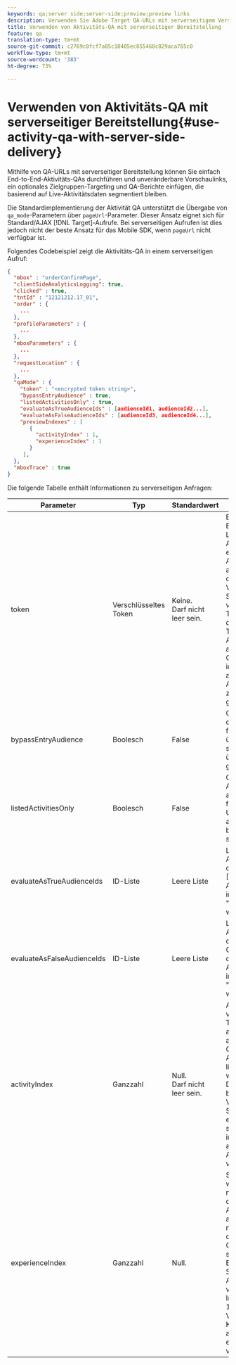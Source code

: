 ```yaml
---
keywords: qa;server side;server-side;preview;preview links
description: Verwenden Sie Adobe Target QA-URLs mit serverseitigem Versand, um eine durchgängige Qualitätssicherung mit Vorschauen-Links durchzuführen, die sich nicht ändern, optionales Audiencen-Targeting und QS-Berichte, der aus Live-Aktivitäten segmentiert bleibt.
title: Verwenden von Aktivitäts-QA mit serverseitiger Bereitstellung
feature: qa
translation-type: tm+mt
source-git-commit: c2769c0fcf7a05c10405ec855468c829aca785c0
workflow-type: tm+mt
source-wordcount: '383'
ht-degree: 73%

---
```



# Verwenden von Aktivitäts-QA mit serverseitiger Bereitstellung{#use-activity-qa-with-server-side-delivery}

Mithilfe von QA-URLs mit serverseitiger Bereitstellung können Sie einfach End-to-End-Aktivitäts-QAs durchführen und unveränderbare Vorschaulinks, ein optionales Zielgruppen-Targeting und QA-Berichte einfügen, die basierend auf Live-Aktivitätsdaten segmentiert bleiben.

Die Standardimplementierung der Aktivität QA unterstützt die Übergabe von `qa_mode`-Parametern über `pageUrl`-Parameter. Dieser Ansatz eignet sich für Standard/AJAX [!DNL Target]-Aufrufe. Bei serverseitigen Aufrufen ist dies jedoch nicht der beste Ansatz für das Mobile SDK, wenn `pageUrl` nicht verfügbar ist.

Folgendes Codebeispiel zeigt die Aktivitäts-QA in einem serverseitigen Aufruf:

```json
{
  "mbox" : "orderConfirmPage",
  "clientSideAnalyticsLogging": true,
  "clicked" : true,
  "tntId" : "12121212.17_01",
  "order" : {
    ...
  },
  "profileParameters" : {
    ...
  },
  "mboxParameters" : {
    ...
  },
  "requestLocation" : {
    ...
  },
  "qaMode" : {
    "token" : "<encrypted token string>",
    "bypassEntryAudience" : true,
    "listedActivitiesOnly" : true,
    "evaluateAsTrueAudienceIds" : [audienceId1, audienceId2...],
    "evaluateAsFalseAudienceIds" : [audienceId3, audienceId4...],
    "previewIndexes" : [
       {
         "activityIndex" : 1,
         "experienceIndex" : 1
       }
     ],
  },
  "mboxTrace" : true
}
```

Die folgende Tabelle enthält Informationen zu serverseitigen Anfragen:

| Parameter | Typ | Standardwert | Beschreibung |
|--- |--- |--- |--- |
| token | Verschlüsseltes Token | Keine.<br>Darf nicht leer sein. | Ein verschlüsseltes Element, das die Liste der Aktivitäts-IDs enthält, die in der Aktivitäts-QA ausgeführt werden dürfen.<br>Validierungsregeln: Sollte ein verschlüsseltes Token sein, das zu dem in der  [!DNL Target] Anforderung angegebenen Client gehört. Alle im Token angegebenen Aktivitäten müssen zu dem Client gehören. |
| bypassEntryAudience | Boolesch | False | Gibt an, ob Ziele der Einstiegsstufe für QA-Aktivitäten überprüft werden sollen oder als übereinstimmend gelten. |
| listedActivitiesOnly | Boolesch | False | Gibt an, ob QA-Aktivitäten isoliert ausgeführt oder für die aktuelle Umgebung als aktive Aktivitäten bewertet werden sollen. |
| evaluateAsTrueAudienceIds | ID-Liste | Leere Liste | Liste von Audiencen-IDs, die im Rahmen der [!DNL Target]-Anforderung immer als &quot;true&quot;bewertet werden sollten. |
| evaluateAsFalseAudienceIds | ID-Liste | Leere Liste | Liste von Audiencen-IDs, die im Gültigkeitsbereich der [!DNL Target]-Anforderung immer als &quot;false&quot;bewertet werden sollten. |
| activityIndex | Ganzzahl | Null.<br>Darf nicht leer sein. | Aktivitätsindex im verschlüsselten Token. Wenn activityIndex außerhalb der Grenzwerte der Aktivität im Token liegt oder null ist, wird er ignoriert. Der Index beginnt bei 1.<br>Validierungsregeln: Sollte mindestens ein Aktivitätsindex sein und auf eine im Token angegebene Aktivität verweisen. |
| experienceIndex | Ganzzahl | Null. | Sofern angegeben, wird ein Erlebnis nach dem Index in der Aktivitätsdefinition ausgewählt. Wenn nicht angegeben oder außerhalb der Grenzwerte, wird stattdessen die Erlebnisselektor-Strategie der Aktivität verwendet. Der Index beginnt bei 1.  Validierungsregeln: Kann null sein oder auf ein Erlebnis in einer Aktivität verweisen. |